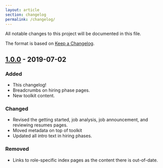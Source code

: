 ```yaml
---
layout: article
section: changelog
permalink: /changelog/
---
```


All notable changes to this project will be documented in this file.

The format is based on [Keep a Changelog](https://keepachangelog.com/en/1.0.0/).

<!-- and this project adheres to [Semantic Versioning](https://semver.org/spec/v2.0.0.html) -->

<!--
## [2.0.0](https://github.com/labopm/competitive-hiring-pilot/releases) - 2019-07-12

This version represents significant changes to hiring phases, including breaking out the Assessment Strategy into a distinct phase.

### Added

* Assessment Strategy as a distinct hiring phase.
* Breadcrumbs now have index pages for each hiring phase.
* Created an overall toolkit index page.
* Resume Review Instructions Document added to toolkit.
* “Selecting SMEs” to Getting Started
* Phone Interview Template added to toolkit.

### Changed

* Getting Started revamped.
* Interviews section revamped.
* Updated Case Study numbers of DOI.
* Moved toolkit content to a new path.
* Rating Guide items updated then moved to belong to the appropriate hiring phase in the toolkit.
* Moved all agendas and templates to toolkit.
-->

## [1.0.0](https://github.com/labopm/competitive-hiring-pilot/releases) - 2019-07-02
### Added
- This changelog!
- Breadcrumbs on hiring phase pages.
- New toolkit content.

### Changed
- Revised the getting started, job analysis, job announcement, and reviewing resumes pages.
- Moved metadata on top of toolkit
- Updated all intro text in hiring phases.

### Removed
- Links to role-specific index pages as the content there is out-of-date.
